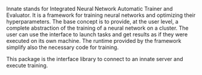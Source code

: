 Innate stands for Integrated Neural Network Automatic Trainer and Evaluator. It is a framework for training neural networks and optimizing their hyperparameters. The base concept is to provide, at the user level, a complete abstraction of the training of a neural network on a cluster. The user can use the interface to launch tasks and get results as if they were executed on its own machine. The runtime provided by the framework simplify also the necessary code for training.

This package is the interface library to connect to an innate server and execute training.
